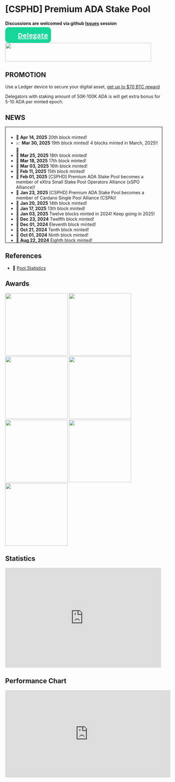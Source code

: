# [CSPHD] Premium ADA Stake Pool

#### Discussions are welcomed via github [Issues](https://github.com/Calmepro777/Calmepro777.github.io/issues) session

<a target="_blank" href="https://cexplorer.io/pool/pool1fcgm2ae0j3rmvghwa2064rfxcvugwa2qt89cc4jwtj0ecgh8na8/delegate#instant" style="padding:10px;padding-left:20px;border-radius:11px; font: normal bold 22px/1 'Open Sans', sans-serif; color:white;text-align: center;background:url('https://img.cexplorer.io/s/ada.svg') no-repeat #15d798 10px;padding-left:40px"> Delegate</a>

<a href="https://shop.ledger.com/pages/ledger-nano-s-plus/?r=9f279d8da2e1"><img width=468 height=60 src="https://affiliate.ledger.com/image/468/60/Default"></a>

## PROMOTION
Use a Ledger device to secure your digital asset, [get up to $70 BTC reward](https://shop.ledger.com/?r=9f279d8da2e1)

Delegators with staking amount of 50K-100K ADA is will get extra bonus for 5-10 ADA per minted epoch.

## NEWS

<div style="max-height: 350px; overflow-y: auto; border: 1px solid black; padding: 10px;">

<ul>
  <li>📢 <strong>Apr 14, 2025</strong> 20th block minted!</li>
  <li>📈 <strong>Mar 30, 2025</strong> 19th block minted! 4 blocks minted in March, 2025!!🥳</li>
  <li>📢 <strong>Mar 25, 2025</strong> 18th block minted!</li>
  <li>📢 <strong>Mar 18, 2025</strong> 17th block minted!</li>
  <li>📢 <strong>Mar 03, 2025</strong> 16th block minted!</li>
  <li>📢 <strong>Feb 11, 2025</strong> 15th block minted!</li>
  <li>🥳 <strong>Feb 01, 2025</strong> [CSPHD] Premium ADA Stake Pool becomes a member of eXtra Small Stake Pool Operators Alliance (xSPO Alliance)!</li>
  <li>🥳 <strong>Jan 23, 2025</strong> [CSPHD] Premium ADA Stake Pool becomes a member of Cardano Single Pool Alliance (CSPA)!</li>
  <li>📢 <strong>Jan 20, 2025</strong> 14th block minted!</li>
  <li>📢 <strong>Jan 17, 2025</strong> 13th block minted!</li>
  <li>🥳 <strong>Jan 03, 2025</strong> Twelve blocks minted in 2024! Keep going in 2025!</li>
  <li>📢 <strong>Dec 23, 2024</strong> Twelfth block minted!</li>
  <li>📢 <strong>Dec 01, 2024</strong> Eleventh block minted!</li>
  <li>📢 <strong>Oct 21, 2024</strong> Tenth block minted!</li>
  <li>📢 <strong>Oct 01, 2024</strong> Ninth block minted!</li>
  <li>📢 <strong>Aug 22, 2024</strong> Eighth block minted!</li>
  <li>📢 <strong>Aug 16, 2024</strong> Seventh block minted!</li>
  <li>🚀 <strong>Aug 02, 2024</strong> Two blocks minted in one epoch for the first time! At epoch 500!</li>
  <li>📢 <strong>Jul 10, 2024</strong> Forth block minted, the first block minted by the pool in voltair era!</li>
  <li>📢 <strong>Jul 07, 2024</strong> Third block minted!</li>
  <li>📢 <strong>Jun 26, 2024</strong> Additional relay node alive!</li>
  <li>📢 <strong>May 04, 2024</strong> [CSPHD] Premium ADA Stake Pool reaches 100k stake!</li>
  <li>📢 <strong>Apr 19, 2024</strong> Second block minted!</li>
  <li>📢 <strong>Apr 07, 2024</strong> First block minted!</li>
  <li>🚀 <strong>Jan 15, 2024</strong> [CSPHD] Premium ADA Stake Pool is active now!</li>
  <li>🚀 <strong>Jan 13, 2024</strong> [CSPHD] Premium ADA Stake Pool online!</li>
</ul>

</div>

## References

* 🧲 [Pool Statistics](https://cexplorer.io/pool/pool1fcgm2ae0j3rmvghwa2064rfxcvugwa2qt89cc4jwtj0ecgh8na8/rewards#data)


## Awards
<a href="https://cexplorer.io/" target="_blank"><img width="200" class="img-fluid" src="https://js.cexplorer.io/img/award/a9a26f49ef308ca450daa6f1e1533f.png" alt=""></a>
<a href="https://cexplorer.io/" target="_blank"><img width="200" class="img-fluid" src="https://js.cexplorer.io/img/award/534025f40c4e1e0f1a8077da96e5ae.png" alt=""></a>
<a href="https://cexplorer.io/" target="_blank"><img width="200" class="img-fluid" src="https://js.cexplorer.io/img/award/2a6512d11e6119d41df7a0f88f9dcb.png" alt=""></a>
<a href="https://cexplorer.io/" target="_blank"><img width="200" class="img-fluid" src="https://js.cexplorer.io/img/award/bc9f4a578d79564068806beb43f8b1.png" alt=""></a>
<a href="https://cexplorer.io/" target="_blank"><img width="200" class="img-fluid" src="https://js.cexplorer.io/img/award/03c4720ab5b11a8eef758f125e93be.png" alt=""></a>
<a href="https://cexplorer.io/" target="_blank"><img width="200" class="img-fluid" src="https://js.cexplorer.io/img/award/f116370440961a1fd3eedf48c11102.png" alt=""></a>
<a href="https://cexplorer.io/" target="_blank"><img width="200" class="img-fluid" src="https://js.cexplorer.io/img/award/f93fe1a631b3a03cd90dfcf1d083f9.png" alt=""></a>

## Statistics
<iframe width="500" height="320" frameborder="0" src="https://img.cexplorer.io/w/widget.html?pool=pool1fcgm2ae0j3rmvghwa2064rfxcvugwa2qt89cc4jwtj0ecgh8na8&theme=light"><a href="https://cexplorer.io/pool/pool1fcgm2ae0j3rmvghwa2064rfxcvugwa2qt89cc4jwtj0ecgh8na8">pool detail on cexplorer.io</a></iframe>

## Performance Chart
<iframe width="530" height="280" frameborder="0" src="https://img.cexplorer.io/w/widget-graph.html?pool=pool1fcgm2ae0j3rmvghwa2064rfxcvugwa2qt89cc4jwtj0ecgh8na8&theme=light"><a href="https://cexplorer.io/pool/pool1fcgm2ae0j3rmvghwa2064rfxcvugwa2qt89cc4jwtj0ecgh8na8">pool detail on cexplorer.io</a></iframe>
